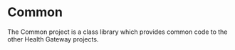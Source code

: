 # Common

The Common project is a class library which provides common code to the other Health Gateway projects.
